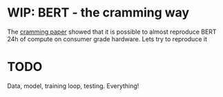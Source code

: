 # WIP: BERT - the cramming way

The [cramming paper](https://arxiv.org/abs/2212.14034) showed that it is possible to almost reproduce BERT 24h of compute on consumer grade hardware. Lets try to reproduce it

# TODO
Data, model, training loop, testing. Everything!
